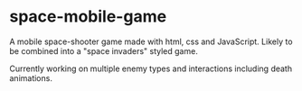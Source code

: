﻿# space-mobile-game

A mobile space-shooter game made with html, css and JavaScript. Likely to be combined into a "space invaders" styled game. 

Currently working on multiple enemy types and interactions including death animations.
